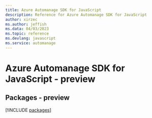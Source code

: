 ```yaml
---
title: Azure Automanage SDK for JavaScript
description: Reference for Azure Automanage SDK for JavaScript
author: xirzec
ms.author: jeffish
ms.data: 04/03/2023
ms.topic: reference
ms.devlang: javascript
ms.service: automanage
---
```

# Azure Automanage SDK for JavaScript - preview
## Packages - preview
[!INCLUDE [packages](automanage-index.md)]